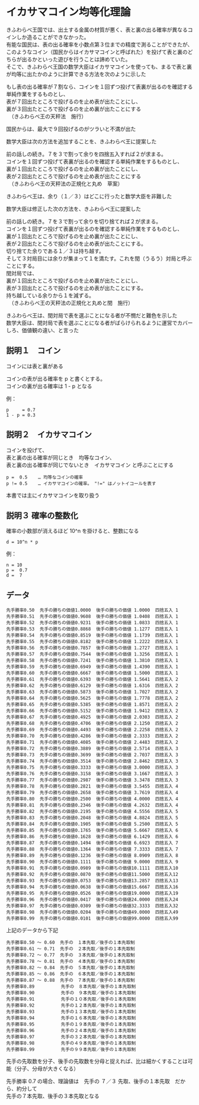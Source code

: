 # イカサマコイン均等化理論

きふわらべ王国では、出土する金属の材質が悪く、表と裏の出る確率が異なるコインしか造ることができなかった。  
有能な国民は、表の出る確率を小数点第３位までの精度で測ることができたが、このようなコイン（国民からはイカサマコインと呼ばれた）を投げて表と裏のどちらが出るかといった遊びを行うことは諦めていた。  
そこで、きふわらべ王国の数学大臣はイカサマコインを使っても、まるで表と裏が均等に出たかのように計算できる方法を次のように示した  

もし表の出る確率が７割なら、コインを１回ずつ投げて表裏が出るのを確認する単純作業をするものとし、  
表が７回出たところで投げるのを止め表が出たことにし、  
裏が３回出たところで投げるのを止め裏が出たことにする  
　（きふわらべ王の天秤法　施行）  

国民からは、最大で９回投げるのがツラいと不満が出た  

数学大臣は次の方法を追加することを、きふわらべ王に提案した  

前の話しの続き。７を３で割って余りを四捨五入すれば２が求まる。  
コインを１回ずつ投げて表裏が出るのを確認する単純作業をするものとし、  
裏が１回出たところで投げるのを止め裏が出たことにし、  
表が２回出たところで投げるのを止め表が出たことにする  
　（きふわらべ王の天秤法の正規化と丸め　草案）

きふわらべ王は、余り（１／３）はどこに行ったと数学大臣を非難した  

数学大臣は修正した次の方法を、きふわらべ王に提案した  

前の話しの続き。７を３で割って余りを切り捨てれば２が求まる。  
コインを１回ずつ投げて表裏が出るのを確認する単純作業をするものとし、  
裏が１回出たところで投げるのを止め裏が出たことにし、  
表が２回出たところで投げるのを止め表が出たことにする。  
切り捨てた余りである１／３は持ち越す。  
そして３対局目には余りが集まって１を満たす。これを閏（うるう）対局と呼ぶことにする。  
閏対局では、  
裏が１回出たところで投げるのを止め裏が出たことにし、  
表が３回出たところで投げるのを止め表が出たことにする。  
持ち越している余りから１を減ずる。  
　（きふわらべ王の天秤法の正規化と丸めと閏　施行）  

きふわらべ王は、閏対局で表を選ぶことになる者が不憫だと難色を示した  
数学大臣は、閏対局で表を選ぶことになる者がばらけられるように運営でカバーしろ、価値観の違い、と言った


## 説明１　コイン

コインには表と裏がある  

コインの表が出る確率を p と書くとする。  
コインの裏が出る確率は 1 - p となる

例：  

```
p     = 0.7
1 - p = 0.3
```


## 説明２　イカサマコイン

コインを投げて、  
表と裏の出る確率が同じとき　均等なコイン、  
表と裏の出る確率が同じでないとき　イカサマコイン
と呼ぶことにする  

```
p =  0.5    … 均等なコインの確率
p != 0.5    … イカサマコインの確率。 "!=" はノットイコールを表す
```

本書では主にイカサマコインを取り扱う


## 説明３  確率の整数化

確率の小数部が消えるほど 10^n を掛けると、整数になる

```
d = 10^n * p
```

例：  

```
n = 10
p =  0.7
d =  7
```


## データ

```
先手勝率0.50  先手の勝ちの価値1.0000  後手の勝ちの価値 1.0000  四捨五入 1
先手勝率0.51  先手の勝ちの価値0.9608  後手の勝ちの価値 1.0408  四捨五入 1
先手勝率0.52  先手の勝ちの価値0.9231  後手の勝ちの価値 1.0833  四捨五入 1
先手勝率0.53  先手の勝ちの価値0.8868  後手の勝ちの価値 1.1277  四捨五入 1
先手勝率0.54  先手の勝ちの価値0.8519  後手の勝ちの価値 1.1739  四捨五入 1
先手勝率0.55  先手の勝ちの価値0.8182  後手の勝ちの価値 1.2222  四捨五入 1
先手勝率0.56  先手の勝ちの価値0.7857  後手の勝ちの価値 1.2727  四捨五入 1
先手勝率0.57  先手の勝ちの価値0.7544  後手の勝ちの価値 1.3256  四捨五入 1
先手勝率0.58  先手の勝ちの価値0.7241  後手の勝ちの価値 1.3810  四捨五入 1
先手勝率0.59  先手の勝ちの価値0.6949  後手の勝ちの価値 1.4390  四捨五入 1
先手勝率0.60  先手の勝ちの価値0.6667  後手の勝ちの価値 1.5000  四捨五入 1
先手勝率0.61  先手の勝ちの価値0.6393  後手の勝ちの価値 1.5641  四捨五入 2
先手勝率0.62  先手の勝ちの価値0.6129  後手の勝ちの価値 1.6316  四捨五入 2
先手勝率0.63  先手の勝ちの価値0.5873  後手の勝ちの価値 1.7027  四捨五入 2
先手勝率0.64  先手の勝ちの価値0.5625  後手の勝ちの価値 1.7778  四捨五入 2
先手勝率0.65  先手の勝ちの価値0.5385  後手の勝ちの価値 1.8571  四捨五入 2
先手勝率0.66  先手の勝ちの価値0.5152  後手の勝ちの価値 1.9412  四捨五入 2
先手勝率0.67  先手の勝ちの価値0.4925  後手の勝ちの価値 2.0303  四捨五入 2
先手勝率0.68  先手の勝ちの価値0.4706  後手の勝ちの価値 2.1250  四捨五入 2
先手勝率0.69  先手の勝ちの価値0.4493  後手の勝ちの価値 2.2258  四捨五入 2
先手勝率0.70  先手の勝ちの価値0.4286  後手の勝ちの価値 2.3333  四捨五入 2
先手勝率0.71  先手の勝ちの価値0.4085  後手の勝ちの価値 2.4483  四捨五入 2
先手勝率0.72  先手の勝ちの価値0.3889  後手の勝ちの価値 2.5714  四捨五入 3
先手勝率0.73  先手の勝ちの価値0.3699  後手の勝ちの価値 2.7037  四捨五入 3
先手勝率0.74  先手の勝ちの価値0.3514  後手の勝ちの価値 2.8462  四捨五入 3
先手勝率0.75  先手の勝ちの価値0.3333  後手の勝ちの価値 3.0000  四捨五入 3
先手勝率0.76  先手の勝ちの価値0.3158  後手の勝ちの価値 3.1667  四捨五入 3
先手勝率0.77  先手の勝ちの価値0.2987  後手の勝ちの価値 3.3478  四捨五入 3
先手勝率0.78  先手の勝ちの価値0.2821  後手の勝ちの価値 3.5455  四捨五入 4
先手勝率0.79  先手の勝ちの価値0.2658  後手の勝ちの価値 3.7619  四捨五入 4
先手勝率0.80  先手の勝ちの価値0.2500  後手の勝ちの価値 4.0000  四捨五入 4
先手勝率0.81  先手の勝ちの価値0.2346  後手の勝ちの価値 4.2632  四捨五入 4
先手勝率0.82  先手の勝ちの価値0.2195  後手の勝ちの価値 4.5556  四捨五入 5
先手勝率0.83  先手の勝ちの価値0.2048  後手の勝ちの価値 4.8824  四捨五入 5
先手勝率0.84  先手の勝ちの価値0.1905  後手の勝ちの価値 5.2500  四捨五入 5
先手勝率0.85  先手の勝ちの価値0.1765  後手の勝ちの価値 5.6667  四捨五入 6
先手勝率0.86  先手の勝ちの価値0.1628  後手の勝ちの価値 6.1429  四捨五入 6
先手勝率0.87  先手の勝ちの価値0.1494  後手の勝ちの価値 6.6923  四捨五入 7
先手勝率0.88  先手の勝ちの価値0.1364  後手の勝ちの価値 7.3333  四捨五入 7
先手勝率0.89  先手の勝ちの価値0.1236  後手の勝ちの価値 8.0909  四捨五入 8
先手勝率0.90  先手の勝ちの価値0.1111  後手の勝ちの価値 9.0000  四捨五入 9
先手勝率0.91  先手の勝ちの価値0.0989  後手の勝ちの価値10.1111  四捨五入10
先手勝率0.92  先手の勝ちの価値0.0870  後手の勝ちの価値11.5000  四捨五入12
先手勝率0.93  先手の勝ちの価値0.0753  後手の勝ちの価値13.2857  四捨五入13
先手勝率0.94  先手の勝ちの価値0.0638  後手の勝ちの価値15.6667  四捨五入16
先手勝率0.95  先手の勝ちの価値0.0526  後手の勝ちの価値19.0000  四捨五入19
先手勝率0.96  先手の勝ちの価値0.0417  後手の勝ちの価値24.0000  四捨五入24
先手勝率0.97  先手の勝ちの価値0.0309  後手の勝ちの価値32.3333  四捨五入32
先手勝率0.98  先手の勝ちの価値0.0204  後手の勝ちの価値49.0000  四捨五入49
先手勝率0.99  先手の勝ちの価値0.0101  後手の勝ちの価値99.0000  四捨五入99
```

上記のデータから下記  

```
先手勝率0.50 ～ 0.60  先手の　１本先取／後手の１本先取制
先手勝率0.61 ～ 0.71  先手の　２本先取／後手の１本先取制
先手勝率0.72 ～ 0.77  先手の　３本先取／後手の１本先取制
先手勝率0.78 ～ 0.81  先手の　４本先取／後手の１本先取制
先手勝率0.82 ～ 0.84  先手の　５本先取／後手の１本先取制
先手勝率0.85 ～ 0.86  先手の　６本先取／後手の１本先取制
先手勝率0.87 ～ 0.88  先手の　７本先取／後手の１本先取制
先手勝率0.89          先手の　８本先取／後手の１本先取制
先手勝率0.90          先手の　９本先取／後手の１本先取制
先手勝率0.91          先手の１０本先取／後手の１本先取制
先手勝率0.92          先手の１２本先取／後手の１本先取制
先手勝率0.93          先手の１３本先取／後手の１本先取制
先手勝率0.94          先手の１６本先取／後手の１本先取制
先手勝率0.95          先手の１９本先取／後手の１本先取制
先手勝率0.96          先手の２４本先取／後手の１本先取制
先手勝率0.97          先手の３２本先取／後手の１本先取制
先手勝率0.98          先手の４９本先取／後手の１本先取制
先手勝率0.99          先手の９９本先取／後手の１本先取制
```

先手の先取数を分子、後手の先取数を分母と捉えれば、比は細かくすることは可能（分子、分母が大きくなる）  

先手勝率 0.7 の場合、理論値は　先手の ７／３ 先取、後手の１本先取　だから、約分して  
先手の７本先取、後手の３本先取となる  

